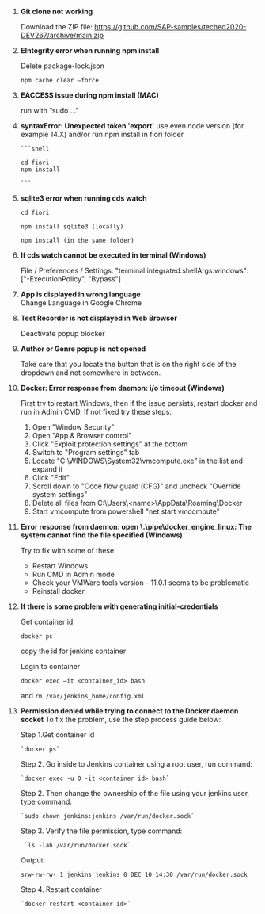 1. **Git clone not working**

    Download the ZIP file: https://github.com/SAP-samples/teched2020-DEV267/archive/main.zip 

2. **EIntegrity error when running npm install** 

    Delete package-lock.json

    ```shell
    npm cache clear –force 
    ```

3. **EACCESS issue during npm install (MAC)** 

    run with “sudo …" 

4.  **syntaxError: Unexpected token 'export'**
        use even node version (for example 14.X)
        and/or run npm install in fiori folder 

        ```shell

        cd fiori
        npm install

        ```
5. **sqlite3 error when running cds watch** 

    ```shell
    cd fiori 

    npm install sqlite3 (locally) 

    npm install (in the same folder) 

    ```
6. **If cds watch cannot be executed in terminal (Windows)**

    File / Preferences / Settings: "terminal.integrated.shellArgs.windows": ["-ExecutionPolicy", "Bypass"] 

7. **App is displayed in wrong language**    
    Change Language in Google Chrome 

8. **Test Recorder is not displayed in Web Browser** 

    Deactivate popup blocker 
    
10. **Author or Genre popup is not opened** 

     Take care that you locate the button that is on the right side of the dropdown and not somewhere in between.

9. **Docker: Error response from daemon: i/o timeout (Windows)** 

    First try to restart Windows, then if the issue persists, restart docker and run in Admin CMD. If not fixed try these steps: 

   1. Open "Window Security" 
   2. Open "App & Browser control" 
   3. Click "Exploit protection settings" at the bottom 
   4. Switch to "Program settings" tab 
   5.  Locate "C:\WINDOWS\System32\vmcompute.exe" in the list and expand it 
   6.  Click "Edit" 
   7.  Scroll down to "Code flow guard (CFG)" and uncheck "Override system      settings" 
   8.  Delete all files from C:\Users\\&lt;name&gt;\AppData\Roaming\Docker 
   9.  Start vmcompute from powershell "net start vmcompute"  

10. **Error response from daemon: open \\.\pipe\docker_engine_linux: The system cannot find the file specified (Windows)** 

    Try to fix with some of these: 
    - Restart Windows 
    - Run CMD in Admin mode 
    - Check your VMWare tools version - 11.0.1 seems to be problematic 
    - Reinstall docker 

11. **If there is some problem with generating initial-credentials** 

    Get container id

    `docker ps`

    copy the id for jenkins container 

    Login to container 
    
    `docker exec –it <container_id> bash`
    
    and  `rm /var/jenkins_home/config.xml `

12. **Permission denied while trying to connect to the Docker daemon socket**
    To fix the problem, use the step process guide below:

    
    Step 1.Get container id

        `docker ps`

    Step 2. Go inside to Jenkins container using a root user, run command:

        `docker exec -u 0 -it <container id> bash`

    Step 2. Then change the ownership of the file using your jenkins user, type command:

        `sudo chown jenkins:jenkins /var/run/docker.sock`

    Step 3. Verify the file permission, type command:

         `ls -lah /var/run/docker.sock`
    Output:

        srw-rw-rw- 1 jenkins jenkins 0 DEC 10 14:30 /var/run/docker.sock
 
    Step 4. Restart container

        `docker restart <container id>`

